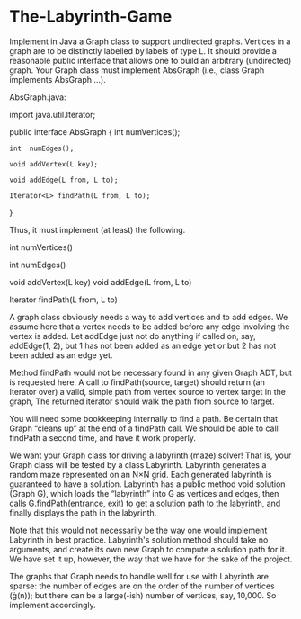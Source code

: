# The-Labyrinth-Game
Implement in Java a Graph<L> class to support undirected graphs. Vertices in a graph are to be distinctly labelled by labels of type L. It should provide a reasonable public interface that allows one to build an arbitrary (undirected) graph. Your Graph<L> class must implement AbsGraph<L> (i.e., class Graph<L> implements AbsGraph<L> …).

AbsGraph.java:

import java.util.Iterator;

public interface AbsGraph<L> {
    int  numVertices();
    
    int  numEdges();
    
    void addVertex(L key);
    
    void addEdge(L from, L to);
    
    Iterator<L> findPath(L from, L to);
    
}

Thus, it must implement (at least) the following.

int numVertices()

int numEdges()

void addVertex(L key)
void addEdge(L from, L to)

Iterator<L> findPath(L from, L to)
    

A graph class obviously needs a way to add vertices and to add edges. We assume here that a vertex needs to be added before any edge involving the vertex is added. Let addEdge just not do anything if called on, say, addEdge(1, 2), but 1 has not been added as an edge yet or but 2 has not been added as an edge yet.

Method findPath would not be necessary found in any given Graph ADT, but is requested here. A call to findPath(source, target) should return (an Iterator over) a valid, simple path from vertex source to vertex target in the graph, The returned iterator should walk the path from source to target.

You will need some bookkeeping internally to find a path. Be certain that Graph “cleans up” at the end of a findPath call. We should be able to call findPath a second time, and have it work properly.

We want your Graph class for driving a labyrinth (maze) solver! That is, your Graph class will be tested by a class Labyrinth. Labyrinth generates a random maze represented on an N×N grid. Each generated labyrinth is guaranteed to have a solution. Labyrinth has a public method void solution (Graph<L> G), which loads the “labyrinth” into G as vertices and edges, then calls G.findPath(entrance, exit) to get a solution path to the labyrinth, and finally displays the path in the labyrinth.

Note that this would not necessarily be the way one would implement Labyrinth in best practice. Labyrinth's solution method should take no arguments, and create its own new Graph to compute a solution path for it. We have set it up, however, the way that we have for the sake of the project.

The graphs that Graph needs to handle well for use with Labyrinth are sparse: the number of edges are on the order of the number of vertices ((n)); but there can be a large(-ish) number of vertices, say, 10,000. So implement accordingly.
